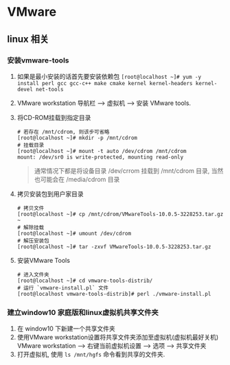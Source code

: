 # VMware

## linux 相关

### 安装vmware-tools

1. 如果是最小安装的话首先要安装依赖包
   `[root@localhost ~]# yum -y install perl gcc gcc-c++ make cmake kernel kernel-headers kernel-devel net-tools`
2. VMware workstation 导航栏 --> 虚拟机 --> 安装 VMware tools.
3. 将CD-ROM挂载到指定目录

   ```shell
   # 若存在 /mnt/cdrom, 则该步可省略
   [root@localhost ~]# mkdir -p /mnt/cdrom
   # 挂载目录
   [root@localhost ~]# mount -t auto /dev/cdrom /mnt/cdrom
   mount: /dev/sr0 is write-protected, mounting read-only
   ```

   > 通常情况下都是将设备目录 /dev/crrom 挂载到 /mnt/cdrom 目录, 当然也可能会在 /media/cdrom 目录

4. 拷贝安装包到用户家目录

   ```shell
   # 拷贝文件
   [root@localhost ~]# cp /mnt/cdrom/VMwareTools-10.0.5-3228253.tar.gz ~
   # 解除挂载
   [root@localhost ~]# umount /dev/cdrom
   # 解压安装包
   [root@localhost ~]# tar -zxvf VMwareTools-10.0.5-3228253.tar.gz
   ```

5. 安装VMware Tools

   ```shell
   # 进入文件夹
   [root@localhost ~]# cd vmware-tools-distrib/
   # 运行 `vmware-install.pl` 文件
   [root@localhost vmware-tools-distrib]# perl ./vmware-install.pl
   ```

### 建立window10 家庭版和linux虚拟机共享文件夹

1. 在 window10 下新建一个共享文件夹
2. 使用VMware workstation设置将共享文件夹添加至虚拟机(虚拟机最好关机)
   VMware workstation --> 右键当前虚拟机设置 --> 选项 --> 共享文件夹
3. 打开虚拟机, 使用 `ls /mnt/hgfs` 命令看到共享的文件夹.
